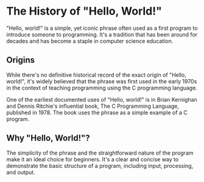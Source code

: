 # The History of "Hello, World!"
"Hello, world!" is a simple, yet iconic phrase often used as a first program to introduce someone to programming. It's a tradition that has been around for decades and has become a staple in computer science education.

## Origins
While there's no definitive historical record of the exact origin of "Hello, world!", it's widely believed that the phrase was first used in the early 1970s in the context of teaching programming using the C programming language.

One of the earliest documented uses of "Hello, world!" is in Brian Kernighan and Dennis Ritchie's influential book, The C Programming Language, published in 1978. The book uses the phrase as a simple example of a C program.

## Why "Hello, World!"?
The simplicity of the phrase and the straightforward nature of the program make it an ideal choice for beginners. It's a clear and concise way to demonstrate the basic structure of a program, including input, processing, and output.
